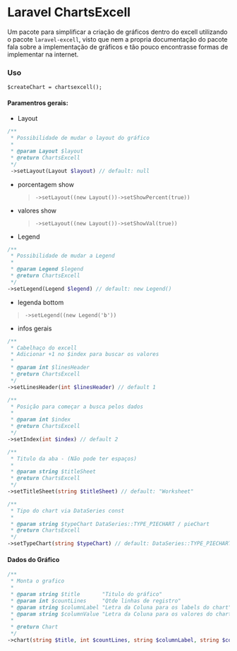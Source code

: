 # Laravel ChartsExcell
Um pacote para simplificar a criação de gráficos dentro do excell utilizando o pacote `laravel-excell`, visto que nem a 
propria documentação do pacote fala sobre a implementação de gráficos e tão pouco encontrasse formas de implementar na internet.

### Uso

`$createChart = chartsexcell();`

#### Paramentros gerais:
- Layout
```php
/**
 * Possibilidade de mudar o layout do gráfico
 *
 * @param Layout $layout
 * @return ChartsExcell
 */
 ->setLayout(Layout $layout) // default: null
```
- porcentagem show
  > `->setLayout((new Layout())->setShowPercent(true))`
- valores show
    > `->setLayout((new Layout())->setShowVal(true))`

- Legend        
```php    
/**
 * Possibilidade de mudar a Legend
 *
 * @param Legend $legend
 * @return ChartsExcell
 */
->setLegend(Legend $legend) // default: new Legend()
```
- legenda bottom
> `->setLegend((new Legend('b'))` 

- infos gerais
```php  
/**
 * Cabelhaço do excell
 * Adicionar +1 no $index para buscar os valores
 *
 * @param int $linesHeader
 * @return ChartsExcell
 */
->setLinesHeader(int $linesHeader) // default 1
```
  
```php
/**
 * Posição para começar a busca pelos dados
 *
 * @param int $index
 * @return ChartsExcell
 */
->setIndex(int $index) // default 2
```  

```php
/**
 * Titulo da aba - (Não pode ter espaços)
 *
 * @param string $titleSheet
 * @return ChartsExcell
 */
->setTitleSheet(string $titleSheet) // default: "Worksheet"
``` 
  
```php
/**
 * Tipo do chart via DataSeries const
 *
 * @param string $typeChart DataSeries::TYPE_PIECHART / pieChart
 * @return ChartsExcell
 */
->setTypeChart(string $typeChart) // default: DataSeries::TYPE_PIECHART / pieChart
```
#### Dados do Gráfico
```php
/**
 * Monta o grafico
 *
 * @param string $title       "Titulo do gráfico"
 * @param int $countLines     "Qtde linhas de registro"
 * @param string $columnLabel "Letra da Coluna para os labels do chart"
 * @param string $columnValue "Letra da Coluna para os valores do chart"
 *
 * @return Chart
 */
->chart(string $title, int $countLines, string $columnLabel, string $columnValue) : Chart
```
